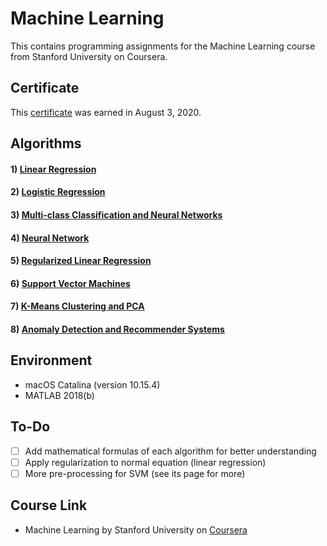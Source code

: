 # Machine Learning
This contains programming assignments for the Machine Learning course from Stanford University on Coursera.

## Certificate
This [certificate](https://coursera.org/share/f0c7c418d5abbb727186014d47bd5511) was earned in August 3, 2020.

## Algorithms
#### 1) [Linear Regression](./LinearRegression)
#### 2) [Logistic Regression](./LogisticRegression)
#### 3) [Multi-class Classification and Neural Networks](./Multi-classClassification)
#### 4) [Neural Network](./NeuralNetwork)
#### 5) [Regularized Linear Regression](./RegularizedLinearRegression)
#### 6) [Support Vector Machines](./SupportVectorMachines)
#### 7) [K-Means Clustering and PCA](./K-MeansClustering&PCA)
#### 8) [Anomaly Detection and Recommender Systems](./AnomalyDetection&RecommenderSystems)

## Environment
- macOS Catalina (version 10.15.4)
- MATLAB 2018(b)

## To-Do
- [ ] Add mathematical formulas of each algorithm for better understanding
- [ ] Apply regularization to normal equation  (linear regression)  
- [ ] More pre-processing for SVM (see its page for more)

## Course Link
- Machine Learning by Stanford University on [Coursera](https://www.coursera.org/learn/machine-learning)
